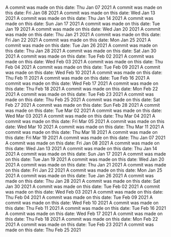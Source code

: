 A commit was made on this date: Thu Jan 07 2021
A commit was made on this date: Fri Jan 08 2021
A commit was made on this date: Wed Jan 13 2021
A commit was made on this date: Thu Jan 14 2021
A commit was made on this date: Sun Jan 17 2021
A commit was made on this date: Tue Jan 19 2021
A commit was made on this date: Wed Jan 20 2021
A commit was made on this date: Thu Jan 21 2021
A commit was made on this date: Fri Jan 22 2021
A commit was made on this date: Mon Jan 25 2021
A commit was made on this date: Tue Jan 26 2021
A commit was made on this date: Thu Jan 28 2021
A commit was made on this date: Sat Jan 30 2021
A commit was made on this date: Tue Feb 02 2021
A commit was made on this date: Wed Feb 03 2021
A commit was made on this date: Thu Feb 04 2021
A commit was made on this date: Tue Feb 09 2021
A commit was made on this date: Wed Feb 10 2021
A commit was made on this date: Thu Feb 11 2021
A commit was made on this date: Tue Feb 16 2021
A commit was made on this date: Wed Feb 17 2021
A commit was made on this date: Thu Feb 18 2021
A commit was made on this date: Mon Feb 22 2021
A commit was made on this date: Tue Feb 23 2021
A commit was made on this date: Thu Feb 25 2021
A commit was made on this date: Sat Feb 27 2021
A commit was made on this date: Sun Feb 28 2021
A commit was made on this date: Tue Mar 02 2021
A commit was made on this date: Wed Mar 03 2021
A commit was made on this date: Thu Mar 04 2021
A commit was made on this date: Fri Mar 05 2021
A commit was made on this date: Wed Mar 10 2021
A commit was made on this date: Thu Mar 11 2021
A commit was made on this date: Thu Mar 18 2021
A commit was made on this date: Fri Mar 19 2021
A commit was made on this date: Thu Jan 07 2021
A commit was made on this date: Fri Jan 08 2021
A commit was made on this date: Wed Jan 13 2021
A commit was made on this date: Thu Jan 14 2021
A commit was made on this date: Sun Jan 17 2021
A commit was made on this date: Tue Jan 19 2021
A commit was made on this date: Wed Jan 20 2021
A commit was made on this date: Thu Jan 21 2021
A commit was made on this date: Fri Jan 22 2021
A commit was made on this date: Mon Jan 25 2021
A commit was made on this date: Tue Jan 26 2021
A commit was made on this date: Thu Jan 28 2021
A commit was made on this date: Sat Jan 30 2021
A commit was made on this date: Tue Feb 02 2021
A commit was made on this date: Wed Feb 03 2021
A commit was made on this date: Thu Feb 04 2021
A commit was made on this date: Tue Feb 09 2021
A commit was made on this date: Wed Feb 10 2021
A commit was made on this date: Thu Feb 11 2021
A commit was made on this date: Tue Feb 16 2021
A commit was made on this date: Wed Feb 17 2021
A commit was made on this date: Thu Feb 18 2021
A commit was made on this date: Mon Feb 22 2021
A commit was made on this date: Tue Feb 23 2021
A commit was made on this date: Thu Feb 25 2021
